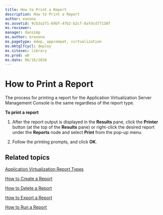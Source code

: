 ```yaml
---
title: How to Print a Report
description: How to Print a Report
author: eavena
ms.assetid: 9cb3a2f1-69bf-47b2-b2cf-8afdcd77138f
ms.reviewer: 
manager: dansimp
ms.author: eravena
ms.pagetype: mdop, appcompat, virtualization
ms.mktglfcycl: deploy
ms.sitesec: library
ms.prod: w8
ms.date: 06/16/2016
---
```



# How to Print a Report


The process for printing a report for the Application Virtualization Server Management Console is the same regardless of the report type.

**To print a report**

1.  After the report output is displayed in the **Results** pane, click the **Printer** button (at the top of the **Results** pane) or right-click the desired report under the **Reports** node and select **Print** from the pop-up menu.

2.  Follow the printing prompts, and click **OK**.

## Related topics


[Application Virtualization Report Types](application-virtualization-report-types.md)

[How to Create a Report](how-to-create-a-reportserver.md)

[How to Delete a Report](how-to-delete-a-reportserver.md)

[How to Export a Report](how-to-export-a-reportserver.md)

[How to Run a Report](how-to-run-a-reportserver.md)

 

 





